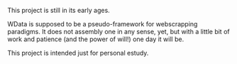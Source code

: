 This project is still in its early ages.

WData is supposed to be a pseudo-framework for webscrapping paradigms. It does not assembly one in any sense, yet, but with a little bit of work and patience (and the power of will!) one day it will be.


This project is intended just for personal estudy.
